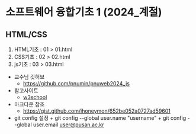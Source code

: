 # 소프트웨어 융합기초 1 (2024_계절)
## HTML/CSS
1. HTML기초 : 01 > 01.html
2. CSS기초 : 02 > 02.html
3. js기초 : 03 > 03.html

+ 교수님 깃허브
    + https://github.com/pnumin/pnuweb2024_js   
+ 참고사이트
    + [w3school](https://www.w3schools.com/)
+ 마크다운 참조
    + https://gist.github.com/ihoneymon/652be052a0727ad59601    
+ git config 설정
        + git config --global user.name "username"
        + git config --global user.email user@pusan.ac.kr